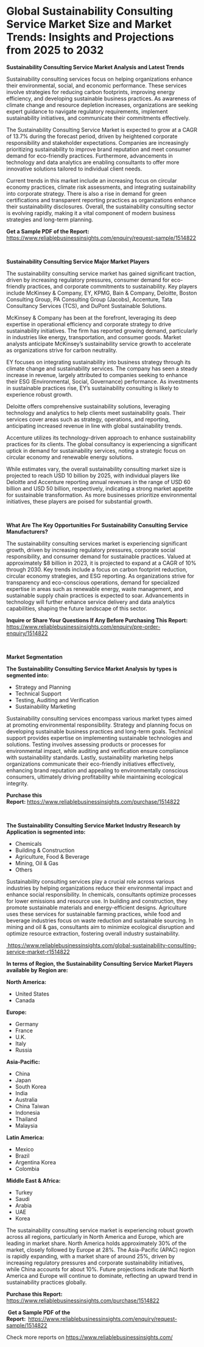<p><h1>Global Sustainability Consulting Service Market Size and Market Trends: Insights and Projections from 2025 to 2032</h1></p><p><strong>Sustainability Consulting Service Market Analysis and Latest Trends</strong></p>
<p><p>Sustainability consulting services focus on helping organizations enhance their environmental, social, and economic performance. These services involve strategies for reducing carbon footprints, improving energy efficiency, and developing sustainable business practices. As awareness of climate change and resource depletion increases, organizations are seeking expert guidance to navigate regulatory requirements, implement sustainability initiatives, and communicate their commitments effectively.</p><p>The Sustainability Consulting Service Market is expected to grow at a CAGR of 13.7% during the forecast period, driven by heightened corporate responsibility and stakeholder expectations. Companies are increasingly prioritizing sustainability to improve brand reputation and meet consumer demand for eco-friendly practices. Furthermore, advancements in technology and data analytics are enabling consultants to offer more innovative solutions tailored to individual client needs.</p><p>Current trends in this market include an increasing focus on circular economy practices, climate risk assessments, and integrating sustainability into corporate strategy. There is also a rise in demand for green certifications and transparent reporting practices as organizations enhance their sustainability disclosures. Overall, the sustainability consulting sector is evolving rapidly, making it a vital component of modern business strategies and long-term planning.</p></p>
<p><strong>Get a Sample PDF of the Report:&nbsp;</strong> <a href="https://www.reliablebusinessinsights.com/enquiry/request-sample/1514822?utm_campaign=96&utm_medium=2&utm_source=Github&utm_content=ia&utm_term=17012025&utm_id=sustainability-consulting-service">https://www.reliablebusinessinsights.com/enquiry/request-sample/1514822</a></p>
<p>&nbsp;</p>
<p><strong>Sustainability Consulting Service Major Market Players</strong></p>
<p><p>The sustainability consulting service market has gained significant traction, driven by increasing regulatory pressures, consumer demand for eco-friendly practices, and corporate commitments to sustainability. Key players include McKinsey & Company, EY, KPMG, Bain & Company, Deloitte, Boston Consulting Group, PA Consulting Group (Jacobs), Accenture, Tata Consultancy Services (TCS), and DuPont Sustainable Solutions.</p><p>McKinsey & Company has been at the forefront, leveraging its deep expertise in operational efficiency and corporate strategy to drive sustainability initiatives. The firm has reported growing demand, particularly in industries like energy, transportation, and consumer goods. Market analysts anticipate McKinsey’s sustainability service growth to accelerate as organizations strive for carbon neutrality.</p><p>EY focuses on integrating sustainability into business strategy through its climate change and sustainability services. The company has seen a steady increase in revenue, largely attributed to companies seeking to enhance their ESG (Environmental, Social, Governance) performance. As investments in sustainable practices rise, EY’s sustainability consulting is likely to experience robust growth.</p><p>Deloitte offers comprehensive sustainability solutions, leveraging technology and analytics to help clients meet sustainability goals. Their services cover areas such as strategy, operations, and reporting, anticipating increased revenue in line with global sustainability trends.</p><p>Accenture utilizes its technology-driven approach to enhance sustainability practices for its clients. The global consultancy is experiencing a significant uptick in demand for sustainability services, noting a strategic focus on circular economy and renewable energy solutions.</p><p>While estimates vary, the overall sustainability consulting market size is projected to reach USD 10 billion by 2025, with individual players like Deloitte and Accenture reporting annual revenues in the range of USD 60 billion and USD 50 billion, respectively, indicating a strong market appetite for sustainable transformation. As more businesses prioritize environmental initiatives, these players are poised for substantial growth.</p></p>
<p>&nbsp;</p>
<p><strong>What Are The Key Opportunities For Sustainability Consulting Service Manufacturers?</strong></p>
<p><p>The sustainability consulting services market is experiencing significant growth, driven by increasing regulatory pressures, corporate social responsibility, and consumer demand for sustainable practices. Valued at approximately $8 billion in 2023, it is projected to expand at a CAGR of 10% through 2030. Key trends include a focus on carbon footprint reduction, circular economy strategies, and ESG reporting. As organizations strive for transparency and eco-conscious operations, demand for specialized expertise in areas such as renewable energy, waste management, and sustainable supply chain practices is expected to soar. Advancements in technology will further enhance service delivery and data analytics capabilities, shaping the future landscape of this sector.</p></p>
<p><strong>Inquire or Share Your Questions If Any Before Purchasing This Report:</strong> <a href="https://www.reliablebusinessinsights.com/enquiry/pre-order-enquiry/1514822?utm_campaign=96&utm_medium=2&utm_source=Github&utm_content=ia&utm_term=17012025&utm_id=sustainability-consulting-service">https://www.reliablebusinessinsights.com/enquiry/pre-order-enquiry/1514822</a></p>
<p>&nbsp;</p>
<p><strong>Market Segmentation</strong></p>
<p><strong>The Sustainability Consulting Service Market Analysis by types is segmented into:</strong></p>
<p><ul><li>Strategy and Planning</li><li>Technical Support</li><li>Testing, Auditing and Verification</li><li>Sustainability Marketing</li></ul></p>
<p><p>Sustainability consulting services encompass various market types aimed at promoting environmental responsibility. Strategy and planning focus on developing sustainable business practices and long-term goals. Technical support provides expertise on implementing sustainable technologies and solutions. Testing involves assessing products or processes for environmental impact, while auditing and verification ensure compliance with sustainability standards. Lastly, sustainability marketing helps organizations communicate their eco-friendly initiatives effectively, enhancing brand reputation and appealing to environmentally conscious consumers, ultimately driving profitability while maintaining ecological integrity.</p></p>
<p><strong>Purchase this Report:&nbsp;</strong><a href="https://www.reliablebusinessinsights.com/purchase/1514822?utm_campaign=96&utm_medium=2&utm_source=Github&utm_content=ia&utm_term=17012025&utm_id=sustainability-consulting-service">https://www.reliablebusinessinsights.com/purchase/1514822</a></p>
<p>&nbsp;</p>
<p><strong>The Sustainability Consulting Service Market Industry Research by Application is segmented into:</strong></p>
<p><ul><li>Chemicals</li><li>Building & Construction</li><li>Agriculture, Food & Beverage</li><li>Mining, Oil & Gas</li><li>Others</li></ul></p>
<p><p>Sustainability consulting services play a crucial role across various industries by helping organizations reduce their environmental impact and enhance social responsibility. In chemicals, consultants optimize processes for lower emissions and resource use. In building and construction, they promote sustainable materials and energy-efficient designs. Agriculture uses these services for sustainable farming practices, while food and beverage industries focus on waste reduction and sustainable sourcing. In mining and oil & gas, consultants aim to minimize ecological disruption and optimize resource extraction, fostering overall industry sustainability.</p></p>
<p><a href="https://www.reliablebusinessinsights.com/global-sustainability-consulting-service-market-r1514822?utm_campaign=96&utm_medium=2&utm_source=Github&utm_content=ia&utm_term=17012025&utm_id=sustainability-consulting-service">&nbsp;https://www.reliablebusinessinsights.com/global-sustainability-consulting-service-market-r1514822</a></p>
<p><strong>In terms of Region, the Sustainability Consulting Service Market Players available by Region are:</strong></p>
<p>
    <p> <strong> North America: </strong>
        <ul>
            <li>United States</li>
            <li>Canada</li>
        </ul>
        </p> 
    <p> <strong> Europe: </strong>
        <ul>
            <li>Germany</li>
            <li>France</li>
            <li>U.K.</li>
            <li>Italy</li>
            <li>Russia</li>
        </ul>
        </p> 
    <p> <strong> Asia-Pacific: </strong>
        <ul>
            <li>China</li>
            <li>Japan</li>
            <li>South Korea</li>
            <li>India</li>
            <li>Australia</li>
            <li>China Taiwan</li>
            <li>Indonesia</li>
            <li>Thailand</li>
            <li>Malaysia</li>
        </ul>
        </p> 
    <p> <strong> Latin America: </strong>
        <ul>
            <li>Mexico</li>
            <li>Brazil</li>
            <li>Argentina Korea</li>
            <li>Colombia</li>
        </ul>
        </p> 
    <p> <strong> Middle East & Africa: </strong>
        <ul>
            <li>Turkey</li>
            <li>Saudi</li>
            <li>Arabia</li>
            <li>UAE</li>
            <li>Korea</li>
        </ul>
    </p>
    </p>
<p><p>The sustainability consulting service market is experiencing robust growth across all regions, particularly in North America and Europe, which are leading in market share. North America holds approximately 30% of the market, closely followed by Europe at 28%. The Asia-Pacific (APAC) region is rapidly expanding, with a market share of around 25%, driven by increasing regulatory pressures and corporate sustainability initiatives, while China accounts for about 10%. Future projections indicate that North America and Europe will continue to dominate, reflecting an upward trend in sustainability practices globally.</p></p>
<p><strong>Purchase this Report: </strong><a href="https://www.reliablebusinessinsights.com/purchase/1514822?utm_campaign=96&utm_medium=2&utm_source=Github&utm_content=ia&utm_term=17012025&utm_id=sustainability-consulting-service">https://www.reliablebusinessinsights.com/purchase/1514822</a></p>
<p>&nbsp;<strong>Get a Sample PDF of the Report:&nbsp;&nbsp;</strong><a href="https://www.reliablebusinessinsights.com/enquiry/request-sample/1514822?utm_campaign=96&utm_medium=2&utm_source=Github&utm_content=ia&utm_term=17012025&utm_id=sustainability-consulting-service">https://www.reliablebusinessinsights.com/enquiry/request-sample/1514822</a></p>
<p><strong></strong></p>
<p>Check more reports on <a href="https://www.reliablebusinessinsights.com/?utm_campaign=96&utm_medium=2&utm_source=Github&utm_content=ia&utm_term=17012025&utm_id=sustainability-consulting-service">https://www.reliablebusinessinsights.com/</a></p>